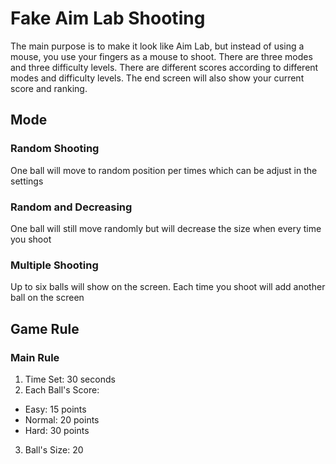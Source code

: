 # Fake Aim Lab Shooting

The main purpose is to make it look like Aim Lab, but instead of using a mouse, you use your fingers as a mouse to shoot. There are three modes and three difficulty levels. There are different scores according to different modes and difficulty levels. The end screen will also show your current score and ranking.

## Mode
### Random Shooting
One ball will move to random position per times which can be adjust in the settings
### Random and Decreasing
One ball will still move randomly but will decrease the size when every time you shoot
### Multiple Shooting
Up to six balls will show on the screen. Each time you shoot will add another ball on the screen
## Game Rule
### Main Rule
1. Time Set: 30 seconds
2. Each Ball's Score: 
* Easy: 15 points
* Normal: 20 points
* Hard: 30 points
3. Ball's Size: 20
